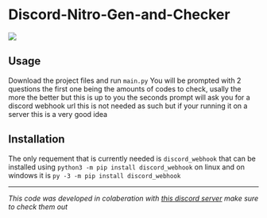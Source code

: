 # Discord-Nitro-Gen-and-Checker
![](https://cdn.discordapp.com/attachments/754989881901711411/806987377343070208/unknown.png)

## Usage
Download the project files and run `main.py` 
You will be prompted with 2 questions the first one being the amounts of codes to check, usally the more the better but this is up to you the seconds prompt will ask you for a discord webhook url this is not needed as such but if your running it on a server this is a very good idea

## Installation
The only requement that is currently needed is `discord_webhook` that can be installed using `python3 -m pip install discord_webhook` on linux and on windows it is `py -3 -m pip install discord_webhook`

---

*This code was developed in colaberation with [this discord server](https://discord.gg/AtpBtMUpHK) make sure to check them out*

